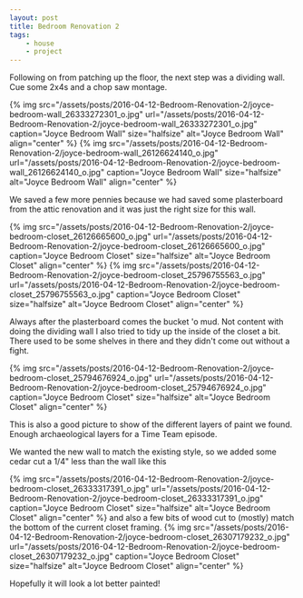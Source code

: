 ```yaml
---
layout: post
title: Bedroom Renovation 2
tags:
    - house
    - project
---
```


Following on from patching up the floor, the next step was a dividing wall. Cue some 2x4s and a chop saw montage.

{% img src="/assets/posts/2016-04-12-Bedroom-Renovation-2/joyce-bedroom-wall_26333272301_o.jpg" url="/assets/posts/2016-04-12-Bedroom-Renovation-2/joyce-bedroom-wall_26333272301_o.jpg" caption="Joyce Bedroom Wall" size="halfsize" alt="Joyce Bedroom Wall" align="center" %}
{% img src="/assets/posts/2016-04-12-Bedroom-Renovation-2/joyce-bedroom-wall_26126624140_o.jpg" url="/assets/posts/2016-04-12-Bedroom-Renovation-2/joyce-bedroom-wall_26126624140_o.jpg" caption="Joyce Bedroom Wall" size="halfsize" alt="Joyce Bedroom Wall" align="center" %}

We saved a few more pennies because we had saved some plasterboard from the attic renovation and it was just the right size for this wall.

{% img src="/assets/posts/2016-04-12-Bedroom-Renovation-2/joyce-bedroom-closet_26126665600_o.jpg" url="/assets/posts/2016-04-12-Bedroom-Renovation-2/joyce-bedroom-closet_26126665600_o.jpg" caption="Joyce Bedroom Closet" size="halfsize" alt="Joyce Bedroom Closet" align="center" %}
{% img src="/assets/posts/2016-04-12-Bedroom-Renovation-2/joyce-bedroom-closet_25796755563_o.jpg" url="/assets/posts/2016-04-12-Bedroom-Renovation-2/joyce-bedroom-closet_25796755563_o.jpg" caption="Joyce Bedroom Closet" size="halfsize" alt="Joyce Bedroom Closet" align="center" %}

Always after the plasterboard comes the bucket 'o mud. Not content with doing the dividing wall I also tried to tidy up the inside of the closet a bit. There used to be some shelves in there and they didn't come out without a fight.

{% img src="/assets/posts/2016-04-12-Bedroom-Renovation-2/joyce-bedroom-closet_25794676924_o.jpg" url="/assets/posts/2016-04-12-Bedroom-Renovation-2/joyce-bedroom-closet_25794676924_o.jpg" caption="Joyce Bedroom Closet" size="halfsize" alt="Joyce Bedroom Closet" align="center" %}

This is also a good picture to show of the different layers of paint we found. Enough archaeological layers for a Time Team episode.

We wanted the new wall to match the existing style, so we added some cedar cut a 1/4" less than the wall like this

{% img src="/assets/posts/2016-04-12-Bedroom-Renovation-2/joyce-bedroom-closet_26333317391_o.jpg" url="/assets/posts/2016-04-12-Bedroom-Renovation-2/joyce-bedroom-closet_26333317391_o.jpg" caption="Joyce Bedroom Closet" size="halfsize" alt="Joyce Bedroom Closet" align="center" %} and also a few bits of wood cut to (mostly) match the bottom of the current closet framing. {% img src="/assets/posts/2016-04-12-Bedroom-Renovation-2/joyce-bedroom-closet_26307179232_o.jpg" url="/assets/posts/2016-04-12-Bedroom-Renovation-2/joyce-bedroom-closet_26307179232_o.jpg" caption="Joyce Bedroom Closet" size="halfsize" alt="Joyce Bedroom Closet" align="center" %}

Hopefully it will look a lot better painted!
